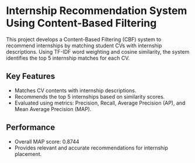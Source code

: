 # Internship Recommendation System Using Content-Based Filtering

This project develops a Content-Based Filtering (CBF) system to recommend internships by matching student CVs with internship descriptions. Using TF-IDF word weighting and cosine similarity, the system identifies the top 5 internship matches for each CV.

## Key Features

- Matches CV contents with internship descriptions.
- Recommends the top 5 internships based on similarity scores.
- Evaluated using metrics: Precision, Recall, Average Precision (AP), and Mean Average Precision (MAP).

## Performance

- Overall MAP score: 0.8744
- Provides relevant and accurate recommendations for internship placement.
